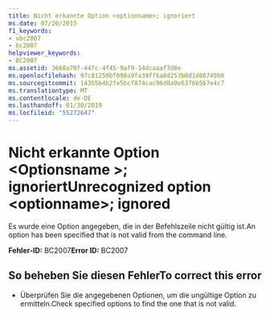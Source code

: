```yaml
---
title: Nicht erkannte Option <optionname>; ignoriert
ms.date: 07/20/2015
f1_keywords:
- vbc2007
- bc2007
helpviewer_keywords:
- BC2007
ms.assetid: 3668a70f-44fc-4f45-9af9-14dcaaaf7d8e
ms.openlocfilehash: 97c81259bf098a9fa39ff6a8d253b0d1d08745b0
ms.sourcegitcommit: 14355b4b2fe5bcf874cac96d0a9e6376b567e4c7
ms.translationtype: MT
ms.contentlocale: de-DE
ms.lasthandoff: 01/30/2019
ms.locfileid: "55272647"
---
```

# <a name="unrecognized-option-optionname-ignored"></a><span data-ttu-id="dc425-102">Nicht erkannte Option \<Optionsname >; ignoriert</span><span class="sxs-lookup"><span data-stu-id="dc425-102">Unrecognized option \<optionname>; ignored</span></span>
<span data-ttu-id="dc425-103">Es wurde eine Option angegeben, die in der Befehlszeile nicht gültig ist.</span><span class="sxs-lookup"><span data-stu-id="dc425-103">An option has been specified that is not valid from the command line.</span></span>  
  
 <span data-ttu-id="dc425-104">**Fehler-ID:** BC2007</span><span class="sxs-lookup"><span data-stu-id="dc425-104">**Error ID:** BC2007</span></span>  
  
## <a name="to-correct-this-error"></a><span data-ttu-id="dc425-105">So beheben Sie diesen Fehler</span><span class="sxs-lookup"><span data-stu-id="dc425-105">To correct this error</span></span>  
  
-   <span data-ttu-id="dc425-106">Überprüfen Sie die angegebenen Optionen, um die ungültige Option zu ermitteln.</span><span class="sxs-lookup"><span data-stu-id="dc425-106">Check specified options to find the one that is not valid.</span></span>
